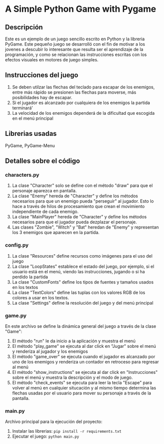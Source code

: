 # A Simple Python Game with Pygame

## Descripción

Este es un ejemplo de un juego sencillo escrito en Python y la libreria PyGame. Este pequeño juego se desarrolló con el fin de motivar a los jovenes a descubir lo interesante que resulta ser el aprendizaje de la programación, y como se relacionan las instrucciones escritas con los efectos visuales en motores de juego simples.

## Instrucciones del juego

1. Se deben utilzar las flechas del teclado para escapar de los enemigos, entre más rápido se presionen las flechas para moverse, más posibilidades hay de escapar. 
2. Si el jugador es alcanzado por cualquiera de los enemigos la partida terminará'
3. La velocidad de los enemigos dependerá de la dificultad que escogida en el menú principal

## Librerias usadas

PyGame, PyGame-Menu

## Detalles sobre el código

### characters.py
1. La clase "Character" solo se define con el método "draw" para que el personaje aparezca en pantalla. 
2. La clase "Enemy" hereda de "Character" y define los métodos necesarios para que un enemigo pueda "perseguir" al jugador. Esto lo hace a través de hilos de procesamiento que crean el movimiento independiente de cada enemigo.
3. La clase "MainPlayer" hereda de "Character" y define los métodos necesarios para que el jugador pueda dezplazar el personaje.
4. Las clases "Zombie", "Witch" y "Bat" heredan de "Enemy" y representan los 3 enemigos que aparecen en la partida.

### config.py
1. La clase "Resources" define recursos como imágenes para el uso del juego
2. La clase "LoopStates" establece el estado del juego, por ejemplo, si el usuario está en el menú, viendo las instrucciones, jugando o si ha perdido la partida
3. La clase "CustomFonts" define los tipos de fuentes y tamaños usados en los textos
4. La clase "TextColors" define las tuplas con los valores RGB de los colores a usar en los textos.
5. La clase "Settings" define la resolución del juego y del menú principal

### game.py
En este archivo se define la dinámica general del juego a través de la clase "Game":

1. El método "run" le da inicio a la aplicación y muestra el menú
2. El método "play_game" se ejecuta al dar click en "Jugar" sobre el menú y renderiza al jugador y los enemigos
3. El método "game_over" se ejecuta cuando el jugador es alcanzado por uno de los enemigos y renderiza un contador en retroceso para regresar al menú
4. El método "show_instructions" se ejecuta al dar click en "Instrucciones" sobre el menú y muestra la descripción y el modo de juego.
5. El método "check_events" se ejecuta para leer la tecla "Escape" para volver al menú en cualquier situcación y al mismo tiempo determina las flechas usadas por el usuario para mover su personaje a través de la pantalla.

### main.py
Archivo principal para la ejecución del proyecto:
1. Instalar las librerias:
`pip install -r requirements.txt`
2. Ejecutar el juego:
`python main.py`
